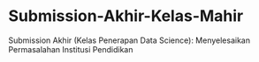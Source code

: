 # Submission-Akhir-Kelas-Mahir
Submission Akhir (Kelas Penerapan Data Science): Menyelesaikan Permasalahan Institusi Pendidikan
